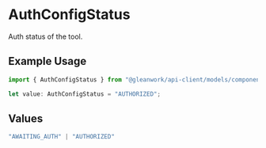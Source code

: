 # AuthConfigStatus

Auth status of the tool.

## Example Usage

```typescript
import { AuthConfigStatus } from "@gleanwork/api-client/models/components";

let value: AuthConfigStatus = "AUTHORIZED";
```

## Values

```typescript
"AWAITING_AUTH" | "AUTHORIZED"
```